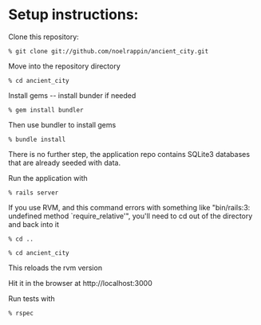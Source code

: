 # Setup instructions:

Clone this repository:

    % git clone git://github.com/noelrappin/ancient_city.git

Move into the repository directory

    % cd ancient_city

Install gems -- install bunder if needed

    % gem install bundler

Then use bundler to install gems

    % bundle install

There is no further step, the application repo contains SQLite3 databases that
are already seeded with data.

Run the application with

    % rails server

If you use RVM, and this command errors with something like "bin/rails:3: undefined method `require_relative'", you'll need to
cd out of the directory and back into it

    % cd ..

    % cd ancient_city

This reloads the rvm version

Hit it in the browser at http://localhost:3000

Run tests with

    % rspec
